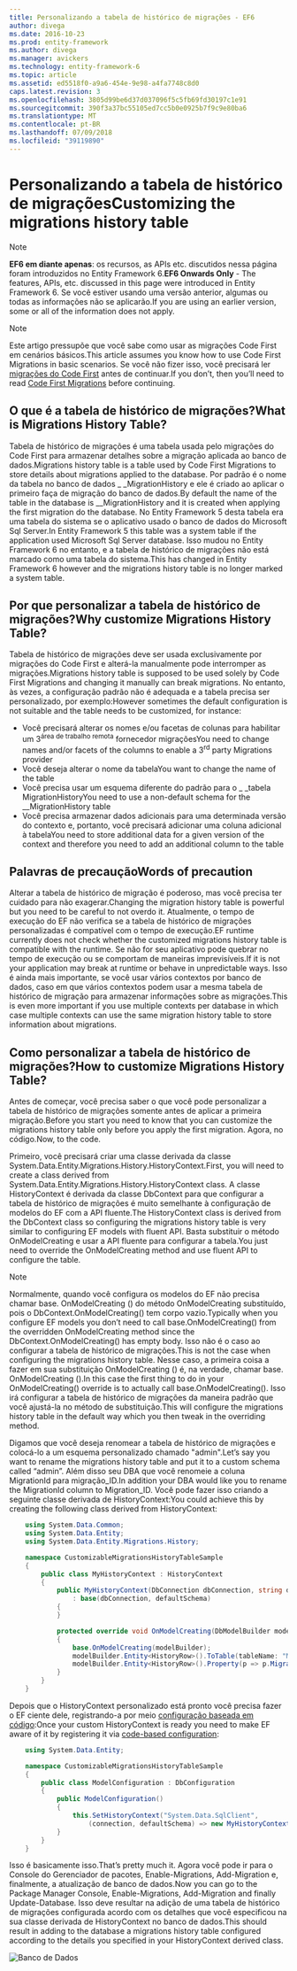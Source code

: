```yaml
---
title: Personalizando a tabela de histórico de migrações - EF6
author: divega
ms.date: 2016-10-23
ms.prod: entity-framework
ms.author: divega
ms.manager: avickers
ms.technology: entity-framework-6
ms.topic: article
ms.assetid: ed5518f0-a9a6-454e-9e98-a4fa7748c8d0
caps.latest.revision: 3
ms.openlocfilehash: 3805d99be6d37d037096f5c5fb69fd30197c1e91
ms.sourcegitcommit: 390f3a37bc55105ed7cc5b0e0925b7f9c9e80ba6
ms.translationtype: MT
ms.contentlocale: pt-BR
ms.lasthandoff: 07/09/2018
ms.locfileid: "39119890"
---
```

# <a name="customizing-the-migrations-history-table"></a><span data-ttu-id="35665-102">Personalizando a tabela de histórico de migrações</span><span class="sxs-lookup"><span data-stu-id="35665-102">Customizing the migrations history table</span></span>
> [!NOTE]
> <span data-ttu-id="35665-103">**EF6 em diante apenas**: os recursos, as APIs etc. discutidos nessa página foram introduzidos no Entity Framework 6.</span><span class="sxs-lookup"><span data-stu-id="35665-103">**EF6 Onwards Only** - The features, APIs, etc. discussed in this page were introduced in Entity Framework 6.</span></span> <span data-ttu-id="35665-104">Se você estiver usando uma versão anterior, algumas ou todas as informações não se aplicarão.</span><span class="sxs-lookup"><span data-stu-id="35665-104">If you are using an earlier version, some or all of the information does not apply.</span></span>

> [!NOTE]
> <span data-ttu-id="35665-105">Este artigo pressupõe que você sabe como usar as migrações Code First em cenários básicos.</span><span class="sxs-lookup"><span data-stu-id="35665-105">This article assumes you know how to use Code First Migrations in basic scenarios.</span></span> <span data-ttu-id="35665-106">Se você não fizer isso, você precisará ler [migrações do Code First](~/ef6/modeling/code-first/migrations/index.md) antes de continuar.</span><span class="sxs-lookup"><span data-stu-id="35665-106">If you don’t, then you’ll need to read [Code First Migrations](~/ef6/modeling/code-first/migrations/index.md) before continuing.</span></span>

## <a name="what-is-migrations-history-table"></a><span data-ttu-id="35665-107">O que é a tabela de histórico de migrações?</span><span class="sxs-lookup"><span data-stu-id="35665-107">What is Migrations History Table?</span></span>

<span data-ttu-id="35665-108">Tabela de histórico de migrações é uma tabela usada pelo migrações do Code First para armazenar detalhes sobre a migração aplicada ao banco de dados.</span><span class="sxs-lookup"><span data-stu-id="35665-108">Migrations history table is a table used by Code First Migrations to store details about migrations applied to the database.</span></span> <span data-ttu-id="35665-109">Por padrão é o nome da tabela no banco de dados \_ \_MigrationHistory e ele é criado ao aplicar o primeiro faça de migração do banco de dados.</span><span class="sxs-lookup"><span data-stu-id="35665-109">By default the name of the table in the database is \_\_MigrationHistory and it is created when applying the first migration do the database.</span></span> <span data-ttu-id="35665-110">No Entity Framework 5 desta tabela era uma tabela do sistema se o aplicativo usado o banco de dados do Microsoft Sql Server.</span><span class="sxs-lookup"><span data-stu-id="35665-110">In Entity Framework 5 this table was a system table if the application used Microsoft Sql Server database.</span></span> <span data-ttu-id="35665-111">Isso mudou no Entity Framework 6 no entanto, e a tabela de histórico de migrações não está marcado como uma tabela do sistema.</span><span class="sxs-lookup"><span data-stu-id="35665-111">This has changed in Entity Framework 6 however and the migrations history table is no longer marked a system table.</span></span>

## <a name="why-customize-migrations-history-table"></a><span data-ttu-id="35665-112">Por que personalizar a tabela de histórico de migrações?</span><span class="sxs-lookup"><span data-stu-id="35665-112">Why customize Migrations History Table?</span></span>

<span data-ttu-id="35665-113">Tabela de histórico de migrações deve ser usada exclusivamente por migrações do Code First e alterá-la manualmente pode interromper as migrações.</span><span class="sxs-lookup"><span data-stu-id="35665-113">Migrations history table is supposed to be used solely by Code First Migrations and changing it manually can break migrations.</span></span> <span data-ttu-id="35665-114">No entanto, às vezes, a configuração padrão não é adequada e a tabela precisa ser personalizado, por exemplo:</span><span class="sxs-lookup"><span data-stu-id="35665-114">However sometimes the default configuration is not suitable and the table needs to be customized, for instance:</span></span>

-   <span data-ttu-id="35665-115">Você precisará alterar os nomes e/ou facetas de colunas para habilitar um 3<sup>área de trabalho remota</sup> fornecedor migrações</span><span class="sxs-lookup"><span data-stu-id="35665-115">You need to change names and/or facets of the columns to enable a 3<sup>rd</sup> party Migrations provider</span></span>
-   <span data-ttu-id="35665-116">Você deseja alterar o nome da tabela</span><span class="sxs-lookup"><span data-stu-id="35665-116">You want to change the name of the table</span></span>
-   <span data-ttu-id="35665-117">Você precisa usar um esquema diferente do padrão para o \_ \_tabela MigrationHistory</span><span class="sxs-lookup"><span data-stu-id="35665-117">You need to use a non-default schema for the \_\_MigrationHistory table</span></span>
-   <span data-ttu-id="35665-118">Você precisa armazenar dados adicionais para uma determinada versão do contexto e, portanto, você precisará adicionar uma coluna adicional à tabela</span><span class="sxs-lookup"><span data-stu-id="35665-118">You need to store additional data for a given version of the context and therefore you need to add an additional column to the table</span></span>

## <a name="words-of-precaution"></a><span data-ttu-id="35665-119">Palavras de precaução</span><span class="sxs-lookup"><span data-stu-id="35665-119">Words of precaution</span></span>

<span data-ttu-id="35665-120">Alterar a tabela de histórico de migração é poderoso, mas você precisa ter cuidado para não exagerar.</span><span class="sxs-lookup"><span data-stu-id="35665-120">Changing the migration history table is powerful but you need to be careful to not overdo it.</span></span> <span data-ttu-id="35665-121">Atualmente, o tempo de execução do EF não verifica se a tabela de histórico de migrações personalizadas é compatível com o tempo de execução.</span><span class="sxs-lookup"><span data-stu-id="35665-121">EF runtime currently does not check whether the customized migrations history table is compatible with the runtime.</span></span> <span data-ttu-id="35665-122">Se não for seu aplicativo pode quebrar no tempo de execução ou se comportam de maneiras imprevisíveis.</span><span class="sxs-lookup"><span data-stu-id="35665-122">If it is not your application may break at runtime or behave in unpredictable ways.</span></span> <span data-ttu-id="35665-123">Isso é ainda mais importante, se você usar vários contextos por banco de dados, caso em que vários contextos podem usar a mesma tabela de histórico de migração para armazenar informações sobre as migrações.</span><span class="sxs-lookup"><span data-stu-id="35665-123">This is even more important if you use multiple contexts per database in which case multiple contexts can use the same migration history table to store information about migrations.</span></span>

## <a name="how-to-customize-migrations-history-table"></a><span data-ttu-id="35665-124">Como personalizar a tabela de histórico de migrações?</span><span class="sxs-lookup"><span data-stu-id="35665-124">How to customize Migrations History Table?</span></span>

<span data-ttu-id="35665-125">Antes de começar, você precisa saber o que você pode personalizar a tabela de histórico de migrações somente antes de aplicar a primeira migração.</span><span class="sxs-lookup"><span data-stu-id="35665-125">Before you start you need to know that you can customize the migrations history table only before you apply the first migration.</span></span> <span data-ttu-id="35665-126">Agora, no código.</span><span class="sxs-lookup"><span data-stu-id="35665-126">Now, to the code.</span></span>

<span data-ttu-id="35665-127">Primeiro, você precisará criar uma classe derivada da classe System.Data.Entity.Migrations.History.HistoryContext.</span><span class="sxs-lookup"><span data-stu-id="35665-127">First, you will need to create a class derived from System.Data.Entity.Migrations.History.HistoryContext class.</span></span> <span data-ttu-id="35665-128">A classe HistoryContext é derivada da classe DbContext para que configurar a tabela de histórico de migrações é muito semelhante à configuração de modelos do EF com a API fluente.</span><span class="sxs-lookup"><span data-stu-id="35665-128">The HistoryContext class is derived from the DbContext class so configuring the migrations history table is very similar to configuring EF models with fluent API.</span></span> <span data-ttu-id="35665-129">Basta substituir o método OnModelCreating e usar a API fluente para configurar a tabela.</span><span class="sxs-lookup"><span data-stu-id="35665-129">You just need to override the OnModelCreating method and use fluent API to configure the table.</span></span>

>[!NOTE]
> <span data-ttu-id="35665-130">Normalmente, quando você configura os modelos do EF não precisa chamar base. OnModelCreating () do método OnModelCreating substituído, pois o DbContext.OnModelCreating() tem corpo vazio.</span><span class="sxs-lookup"><span data-stu-id="35665-130">Typically when you configure EF models you don’t need to call base.OnModelCreating() from the overridden OnModelCreating method since the DbContext.OnModelCreating() has empty body.</span></span> <span data-ttu-id="35665-131">Isso não é o caso ao configurar a tabela de histórico de migrações.</span><span class="sxs-lookup"><span data-stu-id="35665-131">This is not the case when configuring the migrations history table.</span></span> <span data-ttu-id="35665-132">Nesse caso, a primeira coisa a fazer em sua substituição OnModelCreating () é, na verdade, chamar base. OnModelCreating ().</span><span class="sxs-lookup"><span data-stu-id="35665-132">In this case the first thing to do in your OnModelCreating() override is to actually call base.OnModelCreating().</span></span> <span data-ttu-id="35665-133">Isso irá configurar a tabela de histórico de migrações da maneira padrão que você ajustá-la no método de substituição.</span><span class="sxs-lookup"><span data-stu-id="35665-133">This will configure the migrations history table in the default way which you then tweak in the overriding method.</span></span>

<span data-ttu-id="35665-134">Digamos que você deseja renomear a tabela de histórico de migrações e colocá-lo a um esquema personalizado chamado "admin".</span><span class="sxs-lookup"><span data-stu-id="35665-134">Let’s say you want to rename the migrations history table and put it to a custom schema called “admin”.</span></span> <span data-ttu-id="35665-135">Além disso seu DBA que você renomeie a coluna MigrationId para migração\_ID.</span><span class="sxs-lookup"><span data-stu-id="35665-135">In addition your DBA would like you to rename the MigrationId column to Migration\_ID.</span></span>  <span data-ttu-id="35665-136">Você pode fazer isso criando a seguinte classe derivada de HistoryContext:</span><span class="sxs-lookup"><span data-stu-id="35665-136">You could achieve this by creating the following class derived from HistoryContext:</span></span>

``` csharp
    using System.Data.Common;
    using System.Data.Entity;
    using System.Data.Entity.Migrations.History;

    namespace CustomizableMigrationsHistoryTableSample
    {
        public class MyHistoryContext : HistoryContext
        {
            public MyHistoryContext(DbConnection dbConnection, string defaultSchema)
                : base(dbConnection, defaultSchema)
            {
            }

            protected override void OnModelCreating(DbModelBuilder modelBuilder)
            {
                base.OnModelCreating(modelBuilder);
                modelBuilder.Entity<HistoryRow>().ToTable(tableName: "MigrationHistory", schemaName: "admin");
                modelBuilder.Entity<HistoryRow>().Property(p => p.MigrationId).HasColumnName("Migration_ID");
            }
        }
    }
```

<span data-ttu-id="35665-137">Depois que o HistoryContext personalizado está pronto você precisa fazer o EF ciente dele, registrando-a por meio [configuração baseada em código](http://msdn.com/data/jj680699):</span><span class="sxs-lookup"><span data-stu-id="35665-137">Once your custom HistoryContext is ready you need to make EF aware of it by registering it via [code-based configuration](http://msdn.com/data/jj680699):</span></span>

``` csharp
    using System.Data.Entity;

    namespace CustomizableMigrationsHistoryTableSample
    {
        public class ModelConfiguration : DbConfiguration
        {
            public ModelConfiguration()
            {
                this.SetHistoryContext("System.Data.SqlClient",
                    (connection, defaultSchema) => new MyHistoryContext(connection, defaultSchema));
            }
        }
    }
```

<span data-ttu-id="35665-138">Isso é basicamente isso.</span><span class="sxs-lookup"><span data-stu-id="35665-138">That’s pretty much it.</span></span> <span data-ttu-id="35665-139">Agora você pode ir para o Console do Gerenciador de pacotes, Enable-Migrations, Add-Migration e, finalmente, a atualização de banco de dados.</span><span class="sxs-lookup"><span data-stu-id="35665-139">Now you can go to the Package Manager Console, Enable-Migrations, Add-Migration and finally Update-Database.</span></span> <span data-ttu-id="35665-140">Isso deve resultar na adição de uma tabela de histórico de migrações configurada acordo com os detalhes que você especificou na sua classe derivada de HistoryContext no banco de dados.</span><span class="sxs-lookup"><span data-stu-id="35665-140">This should result in adding to the database a migrations history table configured according to the details you specified in your HistoryContext derived class.</span></span>

![Banco de Dados](~/ef6/media/database.png)
